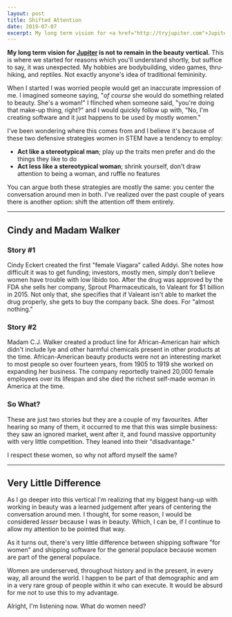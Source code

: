 ```yaml
---
layout: post
title: Shifted Attention
date: 2019-07-07
excerpt: My long term vision for <a href="http://tryjupiter.com">Jupiter</a> is not to remain in the beauty vertical. This is where we started for reasons which you'll understand shortly, but suffice to say...
---
```


**My long term vision for <a href="http://tryjupiter.com">Jupiter</a> is not to remain in the beauty vertical.** This is where we started for reasons which you'll understand shortly, but suffice to say, it was unexpected. My hobbies are bodybuilding, video games, thru-hiking, and reptiles. Not exactly anyone's idea of traditional femininity.

When I started I was worried people would get an inaccurate impression of me. I imagined someone saying, "_of course_ she would do something related to beauty. She's a woman!" I flinched when someone said, "you're doing that make-up thing, right?" and I would quickly follow up with, "No, I'm creating software and it just happens to be used by mostly women."

I've been wondering where this comes from and I believe it's because of these two defensive strategies women in STEM have a tendency to employ:

- <b>Act like a stereotypical man</b>; play up the traits men prefer and do the things they like to do
- <b>Act less like a stereotypical woman</b>; shrink yourself, don't draw attention to being a woman, and ruffle no features

You can argue both these strategies are mostly the same: you center the conversation around men in both. I've realized over the past couple of years there is another option: shift the attention off them entirely.

<hr class="--small" />

## Cindy and Madam Walker

### Story #1

Cindy Eckert created the first "female Viagara" called Addyi. She notes how difficult it was to get funding; investors, mostly men, simply don't believe women have trouble with low libido too. After the drug was approved by the FDA she sells her company, Sprout Pharmaceuticals, to Valeant for $1 billion in 2015. Not only that, she specifies that if Valeant isn't able to market the drug properly, she gets to buy the company back. She does. For "almost nothing."

### Story #2

Madam C.J. Walker created a product line for African-American hair which didn't include lye and other harmful chemicals present in other products at the time. African-American beauty products were not an interesting market to most people so over fourteen years, from 1905 to 1919 she worked on expanding her business. The company reportedly trained 20,000 female employees over its lifespan and she died the richest self-made woman in America at the time.

### So What?

These are just two stories but they are a couple of my favourites. After hearing so many of them, it occurred to me that this was simple business: they saw an ignored market, went after it, and found massive opportunity with very little competition. They leaned into their "disadvantage."

I respect these women, so why not afford myself the same?

<hr class="--small" />

## Very Little Difference

As I go deeper into this vertical I'm realizing that my biggest hang-up with working in beauty was a learned judgement after years of centering the conversation around men. I thought, for some reason, I would be considered _lesser_ because I was in beauty. Which, I can be, if I continue to allow my attention to be pointed that way.

As it turns out, there's very little difference between shipping software "for women" and shipping software for the general populace because women are part of the general populace.

Women are underserved, throughout history and in the present, in every way, all around the world. I happen to be part of that demographic and am in a very rare group of people within it who can execute. It would be absurd for me not to use this to my advantage.

Alright, I'm listening now. What do women need?